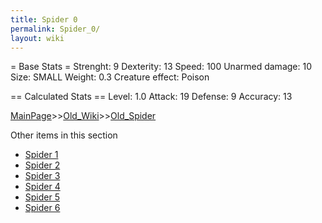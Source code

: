 ```yaml
---
title: Spider 0
permalink: Spider_0/
layout: wiki
---
```

= Base Stats =
 Strenght: 9
 Dexterity: 13
 Speed: 100
 Unarmed damage: 10
 Size: SMALL
 Weight: 0.3
 Creature effect: Poison

== Calculated Stats ==
 Level: 1.0
 Attack: 19
 Defense: 9
 Accuracy: 13

[MainPage](/keeperrl_wiki/ "wikilink")>>[Old_Wiki](/keeperrl_wiki/Old_Wiki "wikilink")>>[Old_Spider](/keeperrl_wiki/Old_Spider "wikilink")

Other items in this section
-    [Spider 1](/keeperrl_wiki/Spider_1 "wikilink")
-    [Spider 2](/keeperrl_wiki/Spider_2 "wikilink")
-    [Spider 3](/keeperrl_wiki/Spider_3 "wikilink")
-    [Spider 4](/keeperrl_wiki/Spider_4 "wikilink")
-    [Spider 5](/keeperrl_wiki/Spider_5 "wikilink")
-    [Spider 6](/keeperrl_wiki/Spider_6 "wikilink")
